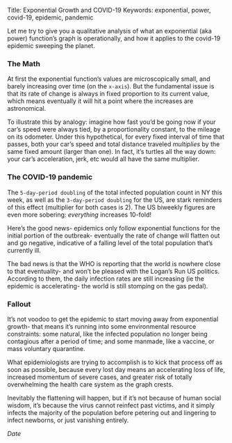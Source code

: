 Title: Exponential Growth and COVID-19
Keywords: exponential, power, covid-19, epidemic, pandemic

Let me try to give you a qualitative analysis of what an exponential (aka power) function’s graph is operationally,
and how it applies to the covid-19 epidemic sweeping the planet.

### The Math

At first the exponential function’s values are microscopically small, and barely increasing over time (on the `x-axis`).
But the fundamental issue is that its rate of change is always in fixed proportion to its current value,
which means eventually it will hit a point where the increases are astronomical.

To illustrate this by analogy: imagine how fast you’d be going now if your car’s speed were always tied,
by a proportionality constant, to the mileage on its odometer. Under this hypothetical, for every fixed interval of time that passes,
both your car’s speed and total distance traveled *multiplies* by the same fixed amount (larger than one). In fact, it’s turtles all the
way down: your car’s acceleration, jerk, etc would all have the same multiplier.

### The COVID-19 pandemic

The `5-day-period doubling` of the total infected population count in NY this week, as well as the `3-day-period doubling` for the US,
are stark reminders of this effect (multiplier for both cases is 2).  The US biweekly figures are even more sobering: *everything*
increases 10-fold!

Here’s the good news- epidemics only follow exponential functions for the initial portion of the outbreak- eventually the rate of
change will flatten out and go negative, indicative of a falling level of the total population that’s currently ill.

The bad news is that the WHO is reporting that the world is nowhere close to that eventuality- and won’t be pleased with the
Logan’s Run US politics. According to them, the daily infection rates are still increasing (ie the epidemic is accelerating- the
world is still stomping on the gas pedal).

### Fallout

It’s not voodoo to get the epidemic to start moving away from exponential growth- that means it’s running into some
environmental resource constraints: some natural, like the infected population no longer being contagious after a period of time;
and some manmade, like a vaccine, or mass voluntary quarantine.

What epidemiologists are trying to accomplish is to kick that process off as soon as possible, because every lost day means an
accelerating loss of life, increased momentum of severe cases, and greater risk of totally overwhelming the health care system
as the graph crests.

Inevitably the flattening will happen, but if it’s not because of human social wisdom, it’s because the virus cannot reinfect past
victims, and it simply infects the majority of the population before petering out and lingering to infect newborns, or just
vanishing entirely.

$Date$
